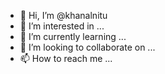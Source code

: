 - 👋 Hi, I’m @khanalnitu
- 👀 I’m interested in ...
- 🌱 I’m currently learning ...
- 💞️ I’m looking to collaborate on ...
- 📫 How to reach me ...

<!---
khanalnitu/khanalnitu is a ✨ special ✨ repository because its `README.md` (this file) appears on your GitHub profile.
You can click the Preview link to take a look at your changes.
--->

